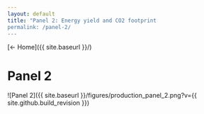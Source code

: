 ```yaml
---
layout: default
title: "Panel 2: Energy yield and CO2 footprint
permalink: /panel-2/
---
```


[← Home]({{ site.baseurl }}/)

# Panel 2

![Panel 2]({{ site.baseurl }}/figures/production_panel_2.png?v={{ site.github.build_revision }})
